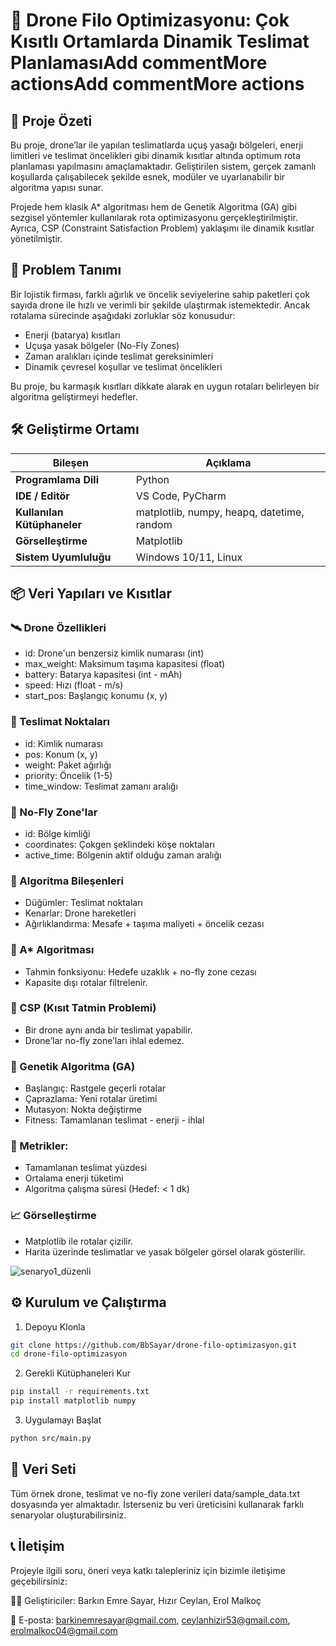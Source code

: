 # 🚁 Drone Filo Optimizasyonu: Çok Kısıtlı Ortamlarda Dinamik Teslimat PlanlamasıAdd commentMore actionsAdd commentMore actions
## 📌 Proje Özeti
Bu proje, drone’lar ile yapılan teslimatlarda uçuş yasağı bölgeleri, enerji limitleri ve teslimat öncelikleri gibi dinamik kısıtlar altında optimum rota planlaması yapılmasını amaçlamaktadır. Geliştirilen sistem, gerçek zamanlı koşullarda çalışabilecek şekilde esnek, modüler ve uyarlanabilir bir algoritma yapısı sunar.

Projede hem klasik A* algoritması hem de Genetik Algoritma (GA) gibi sezgisel yöntemler kullanılarak rota optimizasyonu gerçekleştirilmiştir. Ayrıca, CSP (Constraint Satisfaction Problem) yaklaşımı ile dinamik kısıtlar yönetilmiştir.

## 🧠 Problem Tanımı
Bir lojistik firması, farklı ağırlık ve öncelik seviyelerine sahip paketleri çok sayıda drone ile hızlı ve verimli bir şekilde ulaştırmak istemektedir. Ancak rotalama sürecinde aşağıdaki zorluklar söz konusudur:

- Enerji (batarya) kısıtları
- Uçuşa yasak bölgeler (No-Fly Zones)
- Zaman aralıkları içinde teslimat gereksinimleri
- Dinamik çevresel koşullar ve teslimat öncelikleri

Bu proje, bu karmaşık kısıtları dikkate alarak en uygun rotaları belirleyen bir algoritma geliştirmeyi hedefler.

## 🛠️ Geliştirme Ortamı

| Bileşen              | Açıklama                                |
|----------------------|------------------------------------------|
| **Programlama Dili** | Python                                   |
| **IDE / Editör**     | VS Code, PyCharm                         |
| **Kullanılan Kütüphaneler** | matplotlib, numpy, heapq, datetime, random |
| **Görselleştirme**   | Matplotlib                               |
| **Sistem Uyumluluğu**| Windows 10/11, Linux                     |


## 📦 Veri Yapıları ve Kısıtlar
### 🛰️ Drone Özellikleri
- id: Drone'un benzersiz kimlik numarası (int)
- max_weight: Maksimum taşıma kapasitesi (float)
- battery: Batarya kapasitesi (int - mAh)
- speed: Hızı (float - m/s)
- start_pos: Başlangıç konumu (x, y)

### 🎯 Teslimat Noktaları
- id: Kimlik numarası
- pos: Konum (x, y)
- weight: Paket ağırlığı
- priority: Öncelik (1-5)
- time_window: Teslimat zamanı aralığı

### 🚫 No-Fly Zone'lar
- id: Bölge kimliği
- coordinates: Çokgen şeklindeki köşe noktaları
- active_time: Bölgenin aktif olduğu zaman aralığı

### 🧮 Algoritma Bileşenleri
- Düğümler: Teslimat noktaları
- Kenarlar: Drone hareketleri
- Ağırlıklandırma: Mesafe + taşıma maliyeti + öncelik cezası

### 🌟 A* Algoritması
- Tahmin fonksiyonu: Hedefe uzaklık + no-fly zone cezası
- Kapasite dışı rotalar filtrelenir.

### 🧩 CSP (Kısıt Tatmin Problemi)
- Bir drone aynı anda bir teslimat yapabilir.
- Drone’lar no-fly zone’ları ihlal edemez.

### 🧬 Genetik Algoritma (GA)
- Başlangıç: Rastgele geçerli rotalar
- Çaprazlama: Yeni rotalar üretimi
- Mutasyon: Nokta değiştirme
- Fitness: Tamamlanan teslimat - enerji - ihlal

### 🧪 Metrikler:
- Tamamlanan teslimat yüzdesi
- Ortalama enerji tüketimi
- Algoritma çalışma süresi (Hedef: < 1 dk)

### 📈 Görselleştirme
- Matplotlib ile rotalar çizilir.
- Harita üzerinde teslimatlar ve yasak bölgeler görsel olarak gösterilir.

![senaryo1_düzenli](https://github.com/user-attachments/assets/2d47b657-9cea-464c-abf6-76d668eb1fb6)

## ⚙️ Kurulum ve Çalıştırma
1. Depoyu Klonla
```bash
git clone https://github.com/BbSayar/drone-filo-optimizasyon.git
cd drone-filo-optimizasyon
```
2. Gerekli Kütüphaneleri Kur
```bash
pip install -r requirements.txt
pip install matplotlib numpy
```
3. Uygulamayı Başlat
```bash
python src/main.py
```

## 📁 Veri Seti
Tüm örnek drone, teslimat ve no-fly zone verileri data/sample_data.txt dosyasında yer almaktadır. İsterseniz bu veri üreticisini kullanarak farklı senaryolar oluşturabilirsiniz.

## 📞 İletişim
Projeyle ilgili soru, öneri veya katkı talepleriniz için bizimle iletişime geçebilirsiniz:

👨‍💻 Geliştiriciler: Barkın Emre Sayar, Hızır Ceylan, Erol Malkoç

📧 E-posta: barkinemresayar@gmail.com, ceylanhizir53@gmail.com, erolmalkoc04@gmail.com
